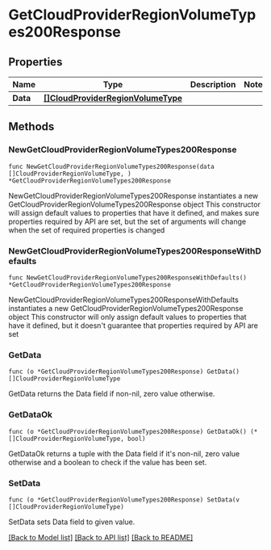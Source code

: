 # GetCloudProviderRegionVolumeTypes200Response

## Properties

Name | Type | Description | Notes
------------ | ------------- | ------------- | -------------
**Data** | [**[]CloudProviderRegionVolumeType**](CloudProviderRegionVolumeType.md) |  | 

## Methods

### NewGetCloudProviderRegionVolumeTypes200Response

`func NewGetCloudProviderRegionVolumeTypes200Response(data []CloudProviderRegionVolumeType, ) *GetCloudProviderRegionVolumeTypes200Response`

NewGetCloudProviderRegionVolumeTypes200Response instantiates a new GetCloudProviderRegionVolumeTypes200Response object
This constructor will assign default values to properties that have it defined,
and makes sure properties required by API are set, but the set of arguments
will change when the set of required properties is changed

### NewGetCloudProviderRegionVolumeTypes200ResponseWithDefaults

`func NewGetCloudProviderRegionVolumeTypes200ResponseWithDefaults() *GetCloudProviderRegionVolumeTypes200Response`

NewGetCloudProviderRegionVolumeTypes200ResponseWithDefaults instantiates a new GetCloudProviderRegionVolumeTypes200Response object
This constructor will only assign default values to properties that have it defined,
but it doesn't guarantee that properties required by API are set

### GetData

`func (o *GetCloudProviderRegionVolumeTypes200Response) GetData() []CloudProviderRegionVolumeType`

GetData returns the Data field if non-nil, zero value otherwise.

### GetDataOk

`func (o *GetCloudProviderRegionVolumeTypes200Response) GetDataOk() (*[]CloudProviderRegionVolumeType, bool)`

GetDataOk returns a tuple with the Data field if it's non-nil, zero value otherwise
and a boolean to check if the value has been set.

### SetData

`func (o *GetCloudProviderRegionVolumeTypes200Response) SetData(v []CloudProviderRegionVolumeType)`

SetData sets Data field to given value.



[[Back to Model list]](../README.md#documentation-for-models) [[Back to API list]](../README.md#documentation-for-api-endpoints) [[Back to README]](../README.md)


